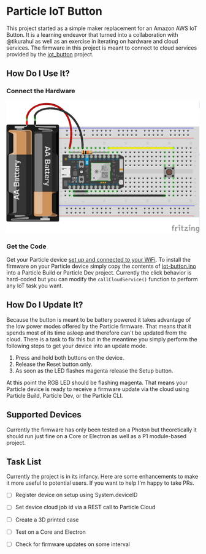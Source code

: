 # Particle IoT Button
This project started as a simple maker replacement for an Amazon AWS IoT Button. It is a learning endeavor that turned into a collaboration with @tikurahul as well as an exercise in iterating on hardware and cloud services. The firmware in this project is meant to connect to cloud services provided by the [iot_button](https://github.com/tikurahul/iot-button) project.

## How Do I Use It?
### Connect the Hardware
![Hookup diagram for the IoT Button](./hookup.png)

### Get the Code
Get your Particle device [set up and connected to your WiFi](https://docs.particle.io/start/). To install the firmware on your Particle device simply copy the contents of [iot-button.ino](./iot-button.ino) into a Particle Build or Particle Dev project. Currently the click behavior is hard-coded but you can modify the `callCloudService()` function to perform any IoT task you want.

## How Do I Update It?
Because the button is meant to be battery powered it takes advantage of the low power modes offered by the Particle firmware. That means that it spends most of its time asleep and therefore can't be updated from the cloud. There is a task to fix this but in the meantime you simply perform the following steps to get your device into an update mode.

1. Press and hold both buttons on the device.
2. Release the Reset button only.
3. As soon as the LED flashes magenta release the Setup button.

At this point the RGB LED should be flashing magenta. That means your Particle device is ready to receive a firmware update via the cloud using Particle Build, Particle Dev, or the Particle CLI.

## Supported Devices
Currently the firmware has only been tested on a Photon but theoretically it should run just fine on a Core or Electron as well as a P1 module-based project.

## Task List
Currently the project is in its infancy. Here are some enhancements to make it more useful to potential users. If you want to help I'm happy to take PRs.

- [ ] Register device on setup using System.deviceID
- [ ] Set device cloud job id via a REST call to Particle Cloud
- [ ] Create a 3D printed case
- [ ] Test on a Core and Electron
- [ ] Check for firmware updates on some interval

